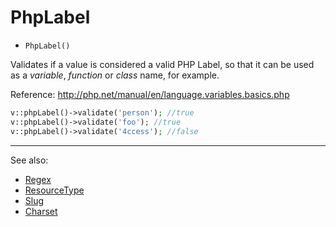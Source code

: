 # PhpLabel

- `PhpLabel()`

Validates if a value is considered a valid PHP Label, 
so that it can be used as a *variable*, *function* or *class* name, for example.

Reference:
http://php.net/manual/en/language.variables.basics.php

```php
v::phpLabel()->validate('person'); //true
v::phpLabel()->validate('foo'); //true
v::phpLabel()->validate('4ccess'); //false
```

***
See also:

  * [Regex](Regex.md)
  * [ResourceType](ResourceType.md)
  * [Slug](Slug.md)
  * [Charset](Charset.md)
  